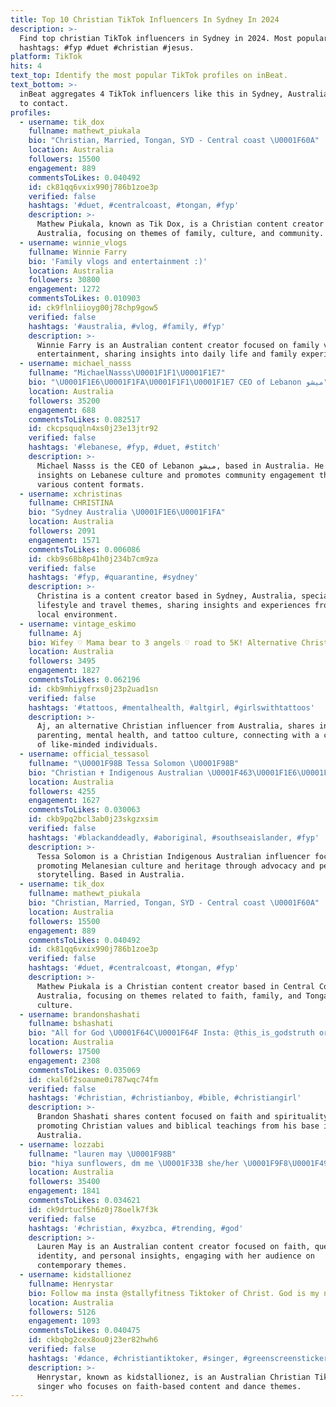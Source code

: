 ```yaml
---
title: Top 10 Christian TikTok Influencers In Sydney In 2024
description: >-
  Find top christian TikTok influencers in Sydney in 2024. Most popular
  hashtags: #fyp #duet #christian #jesus.
platform: TikTok
hits: 4
text_top: Identify the most popular TikTok profiles on inBeat.
text_bottom: >-
  inBeat aggregates 4 TikTok influencers like this in Sydney, Australia for you
  to contact.
profiles:
  - username: tik_dox
    fullname: mathewt_piukala
    bio: "Christian, Married, Tongan, SYD - Central coast \U0001F60A"
    location: Australia
    followers: 15500
    engagement: 889
    commentsToLikes: 0.040492
    id: ck81qq6vxix990j786b1zoe3p
    verified: false
    hashtags: '#duet, #centralcoast, #tongan, #fyp'
    description: >-
      Mathew Piukala, known as Tik Dox, is a Christian content creator from
      Australia, focusing on themes of family, culture, and community.
  - username: winnie_vlogs
    fullname: Winnie Farry
    bio: 'Family vlogs and entertainment :)'
    location: Australia
    followers: 30800
    engagement: 1272
    commentsToLikes: 0.010903
    id: ck9flnliioyg00j78chp9gow5
    verified: false
    hashtags: '#australia, #vlog, #family, #fyp'
    description: >-
      Winnie Farry is an Australian content creator focused on family vlogs and
      entertainment, sharing insights into daily life and family experiences.
  - username: michael_nasss
    fullname: "MichaelNasss\U0001F1F1\U0001F1E7"
    bio: "\U0001F1E6\U0001F1FA\U0001F1F1\U0001F1E7 CEO of Lebanon ميشو"
    location: Australia
    followers: 35200
    engagement: 688
    commentsToLikes: 0.082517
    id: ckcpsquqln4xs0j23e13jtr92
    verified: false
    hashtags: '#lebanese, #fyp, #duet, #stitch'
    description: >-
      Michael Nasss is the CEO of Lebanon ميشو, based in Australia. He shares
      insights on Lebanese culture and promotes community engagement through
      various content formats.
  - username: xchristinas
    fullname: CHRISTINA
    bio: "Sydney Australia \U0001F1E6\U0001F1FA"
    location: Australia
    followers: 2091
    engagement: 1571
    commentsToLikes: 0.006086
    id: ckb9s68b8p41h0j234b7cm9za
    verified: false
    hashtags: '#fyp, #quarantine, #sydney'
    description: >-
      Christina is a content creator based in Sydney, Australia, specializing in
      lifestyle and travel themes, sharing insights and experiences from her
      local environment.
  - username: vintage_eskimo
    fullname: Aj
    bio: Wifey ♡ Mama bear to 3 angels ♡ road to 5K! Alternative Christian ♡
    location: Australia
    followers: 3495
    engagement: 1827
    commentsToLikes: 0.062196
    id: ckb9mhiygfrxs0j23p2uad1sn
    verified: false
    hashtags: '#tattoos, #mentalhealth, #altgirl, #girlswithtattoos'
    description: >-
      Aj, an alternative Christian influencer from Australia, shares insights on
      parenting, mental health, and tattoo culture, connecting with a community
      of like-minded individuals.
  - username: official_tessasol
    fullname: "\U0001F98B Tessa Solomon \U0001F98B"
    bio: "Christian ✝️ Indigenous Australian \U0001F463\U0001F1E6\U0001F1FA Melanesian \U0001F1FB\U0001F1FA\U0001F5A4"
    location: Australia
    followers: 4255
    engagement: 1627
    commentsToLikes: 0.030063
    id: ckb9pq2bcl3ab0j23skgzxsim
    verified: false
    hashtags: '#blackanddeadly, #aboriginal, #southseaislander, #fyp'
    description: >-
      Tessa Solomon is a Christian Indigenous Australian influencer focused on
      promoting Melanesian culture and heritage through advocacy and personal
      storytelling. Based in Australia.
  - username: tik_dox
    fullname: mathewt_piukala
    bio: "Christian, Married, Tongan, SYD - Central coast \U0001F60A"
    location: Australia
    followers: 15500
    engagement: 889
    commentsToLikes: 0.040492
    id: ck81qq6vxix990j786b1zoe3p
    verified: false
    hashtags: '#duet, #centralcoast, #tongan, #fyp'
    description: >-
      Mathew Piukala is a Christian content creator based in Central Coast,
      Australia, focusing on themes related to faith, family, and Tongan
      culture.
  - username: brandonshashati
    fullname: bshashati
    bio: "All for God \U0001F64C\U0001F64F Insta: @this_is_godstruth or @brandon_shashat1 Australia -18"
    location: Australia
    followers: 17500
    engagement: 2308
    commentsToLikes: 0.035069
    id: ckal6f2soaume0i787wqc74fm
    verified: false
    hashtags: '#christian, #christianboy, #bible, #christiangirl'
    description: >-
      Brandon Shashati shares content focused on faith and spirituality,
      promoting Christian values and biblical teachings from his base in
      Australia.
  - username: lozzabi
    fullname: "lauren may \U0001F98B"
    bio: "hiya sunflowers, dm me \U0001F33B she/her \U0001F9F8\U0001F49B ✞ Anglican ✞ queer \U0001F3F3️‍\U0001F308 USEFUL LINKS ⏬"
    location: Australia
    followers: 35400
    engagement: 1841
    commentsToLikes: 0.034621
    id: ck9drtucf5h6z0j78oelk7f3k
    verified: false
    hashtags: '#christian, #xyzbca, #trending, #god'
    description: >-
      Lauren May is an Australian content creator focused on faith, queer
      identity, and personal insights, engaging with her audience on
      contemporary themes.
  - username: kidstallionez
    fullname: Henrystar
    bio: Follow ma insta @stallyfitness Tiktoker of Christ. God is my number 1
    location: Australia
    followers: 5126
    engagement: 1093
    commentsToLikes: 0.040475
    id: ckbqbg2cex8ou0j23er82hwh6
    verified: false
    hashtags: '#dance, #christiantiktoker, #singer, #greenscreensticker'
    description: >-
      Henrystar, known as kidstallionez, is an Australian Christian TikToker and
      singer who focuses on faith-based content and dance themes.
---
```


